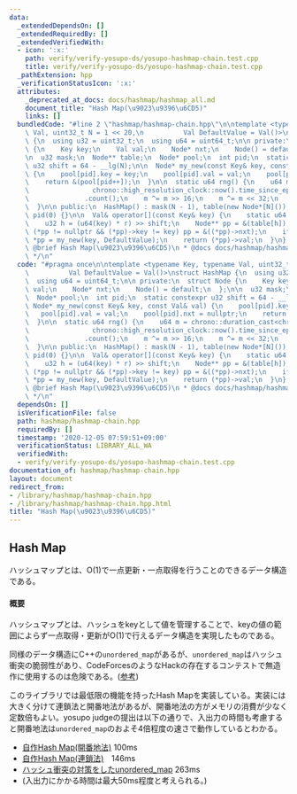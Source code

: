 ```yaml
---
data:
  _extendedDependsOn: []
  _extendedRequiredBy: []
  _extendedVerifiedWith:
  - icon: ':x:'
    path: verify/verify-yosupo-ds/yosupo-hashmap-chain.test.cpp
    title: verify/verify-yosupo-ds/yosupo-hashmap-chain.test.cpp
  _pathExtension: hpp
  _verificationStatusIcon: ':x:'
  attributes:
    _deprecated_at_docs: docs/hashmap/hashmap_all.md
    document_title: "Hash Map(\u9023\u9396\u6CD5)"
    links: []
  bundledCode: "#line 2 \"hashmap/hashmap-chain.hpp\"\n\ntemplate <typename Key, typename\
    \ Val, uint32_t N = 1 << 20,\n          Val DefaultValue = Val()>\nstruct HashMap\
    \ {\n  using u32 = uint32_t;\n  using u64 = uint64_t;\n\n private:\n  struct Node\
    \ {\n    Key key;\n    Val val;\n    Node* nxt;\n    Node() = default;\n  };\n\
    \n  u32 mask;\n  Node** table;\n  Node* pool;\n  int pid;\n  static constexpr\
    \ u32 shift = 64 - __lg(N);\n\n  Node* my_new(const Key& key, const Val& val)\
    \ {\n    pool[pid].key = key;\n    pool[pid].val = val;\n    pool[pid].nxt = nullptr;\n\
    \    return &(pool[pid++]);\n  }\n\n  static u64 rng() {\n    u64 m = chrono::duration_cast<chrono::nanoseconds>(\n\
    \                chrono::high_resolution_clock::now().time_since_epoch())\n  \
    \              .count();\n    m ^= m >> 16;\n    m ^= m << 32;\n    return m;\n\
    \  }\n\n public:\n  HashMap() : mask(N - 1), table(new Node*[N]()), pool(new Node[N]),\
    \ pid(0) {}\n\n  Val& operator[](const Key& key) {\n    static u64 r = rng();\n\
    \    u32 h = (u64(key) * r) >> shift;\n    Node** pp = &(table[h]);\n    while\
    \ (*pp != nullptr && (*pp)->key != key) pp = &((*pp)->nxt);\n    if (*pp == nullptr)\
    \ *pp = my_new(key, DefaultValue);\n    return (*pp)->val;\n  }\n};\n\n/**\n *\
    \ @brief Hash Map(\u9023\u9396\u6CD5)\n * @docs docs/hashmap/hashmap_all.md\n\
    \ */\n"
  code: "#pragma once\n\ntemplate <typename Key, typename Val, uint32_t N = 1 << 20,\n\
    \          Val DefaultValue = Val()>\nstruct HashMap {\n  using u32 = uint32_t;\n\
    \  using u64 = uint64_t;\n\n private:\n  struct Node {\n    Key key;\n    Val\
    \ val;\n    Node* nxt;\n    Node() = default;\n  };\n\n  u32 mask;\n  Node** table;\n\
    \  Node* pool;\n  int pid;\n  static constexpr u32 shift = 64 - __lg(N);\n\n \
    \ Node* my_new(const Key& key, const Val& val) {\n    pool[pid].key = key;\n \
    \   pool[pid].val = val;\n    pool[pid].nxt = nullptr;\n    return &(pool[pid++]);\n\
    \  }\n\n  static u64 rng() {\n    u64 m = chrono::duration_cast<chrono::nanoseconds>(\n\
    \                chrono::high_resolution_clock::now().time_since_epoch())\n  \
    \              .count();\n    m ^= m >> 16;\n    m ^= m << 32;\n    return m;\n\
    \  }\n\n public:\n  HashMap() : mask(N - 1), table(new Node*[N]()), pool(new Node[N]),\
    \ pid(0) {}\n\n  Val& operator[](const Key& key) {\n    static u64 r = rng();\n\
    \    u32 h = (u64(key) * r) >> shift;\n    Node** pp = &(table[h]);\n    while\
    \ (*pp != nullptr && (*pp)->key != key) pp = &((*pp)->nxt);\n    if (*pp == nullptr)\
    \ *pp = my_new(key, DefaultValue);\n    return (*pp)->val;\n  }\n};\n\n/**\n *\
    \ @brief Hash Map(\u9023\u9396\u6CD5)\n * @docs docs/hashmap/hashmap_all.md\n\
    \ */\n"
  dependsOn: []
  isVerificationFile: false
  path: hashmap/hashmap-chain.hpp
  requiredBy: []
  timestamp: '2020-12-05 07:59:51+09:00'
  verificationStatus: LIBRARY_ALL_WA
  verifiedWith:
  - verify/verify-yosupo-ds/yosupo-hashmap-chain.test.cpp
documentation_of: hashmap/hashmap-chain.hpp
layout: document
redirect_from:
- /library/hashmap/hashmap-chain.hpp
- /library/hashmap/hashmap-chain.hpp.html
title: "Hash Map(\u9023\u9396\u6CD5)"
---
```

## Hash Map

ハッシュマップとは、$\mathrm{O}(1)$で一点更新・一点取得を行うことのできるデータ構造である。

#### 概要

ハッシュマップとは、ハッシュをkeyとして値を管理することで、keyの値の範囲によらず一点取得・更新が$\mathrm{O}(1)$で行えるデータ構造を実現したものである。

同様のデータ構造にC++の`unordered_map`があるが、`unordered_map`はハッシュ衝突の脆弱性があり、CodeForcesのようなHackの存在するコンテストで無造作に使用するのは危険である。([参考](https://kimiyuki.net/blog/2017/03/08/unordered-map-hash-collision/))

このライブラリでは最低限の機能を持ったHash Mapを実装している。実装には大きく分けて連鎖法と開番地法があるが、開番地法の方がメモリの消費が少なく定数倍もよい。yosupo judgeの提出は以下の通りで、入出力の時間も考慮すると開番地法は`unordered_map`のおよそ4倍程度の速さで動作しているとわかる。

- [自作Hash Map(開番地法)](https://judge.yosupo.jp/submission/23703) 100ms
- [自作Hash Map(連鎖法)](https://judge.yosupo.jp/submission/23726)　146ms
- [ハッシュ衝突の対策をしたunordered_map](https://judge.yosupo.jp/submission/23582) 263ms
- (入出力にかかる時間は最大50ms程度と考えられる。)
